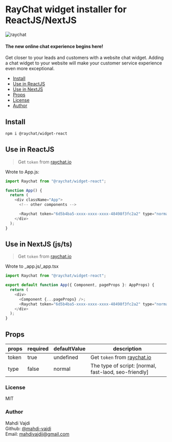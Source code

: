 # RayChat widget installer for ReactJS/NextJS

![raychat][logo]

#### The new online chat experience begins here!

Get closer to your leads and customers with a website chat widget. Adding a chat widget to your website will make your customer service experience even more exceptional.

- [Install](#install)
- [Use in ReactJS](#use-in-reactjs)
- [Use in NextJS](#use-in-nextjs-jsts)
- [Props](#props)
- [License](#license)
- [Author](#author)

## Install

```bash
npm i @raychat/widget-react
```

## Use in ReactJS

> Get `token` from [raychat.io][raychat-landing]

Wrote to App.js:

```js
import Raychat from "@raychat/widget-react";

function App() {
  return (
    <div className="App">
      <!-- other components -->

      <Raychat token="6d5b4ba5-xxxx-xxxx-xxxx-48498f3fc2a2" type="normal" />
    </div>
  );
}
```

## Use in NextJS (js/ts)

> Get `token` from [raychat.io][raychat-landing]

Wrote to \_app.js/\_app.tsx

```js
import Raychat from "@raychat/widget-react";

export default function App({ Component, pageProps }: AppProps) {
  return (
    <div>
      <Component {...pageProps} />;
      <Raychat token="6d5b4ba5-xxxx-xxxx-xxxx-48498f3fc2a2" type="normal" />
    </div>
  );
}
```

## Props

| props | required | defaultValue | description                                           |
| ----- | -------- | ------------ | ----------------------------------------------------- |
| token | true     | undefined    | Get `token` from [raychat.io][raychat-get-token]      |
| type  | false    | normal       | The type of script: [normal, fast-laod, seo-friendly] |

### License

MIT

### Author

Mahdi Vajdi<br>
Github: [@mahdi-vajdi][author-github]<br>
Email: [mahdivajdii@gmail.com][author-email]<br>

[logo]: https://raychat.io/_next/static/media/raychat-logo-english.486d7b96.svg
[raychat-landing]: https://raychat.io/signup
[raychat-get-token]: https://raychat.io/dashboard/widget-installation
[author-github]: https://github.com/mahdi-vajdi
[author-email]: mailto:mahdivajdii@gmail.com
